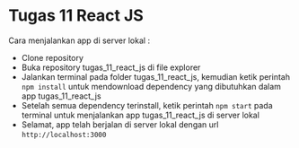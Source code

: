 # Tugas 11 React JS

Cara menjalankan app di server lokal :

- Clone repository
- Buka repository tugas_11_react_js di file explorer
- Jalankan terminal pada folder tugas_11_react_js, kemudian ketik perintah `npm install` untuk mendownload dependency yang dibutuhkan dalam app tugas_11_react_js
- Setelah semua dependency terinstall, ketik perintah `npm start` pada terminal untuk menjalankan app tugas_11_react_js di server lokal
- Selamat, app telah berjalan di server lokal dengan url `http://localhost:3000`
